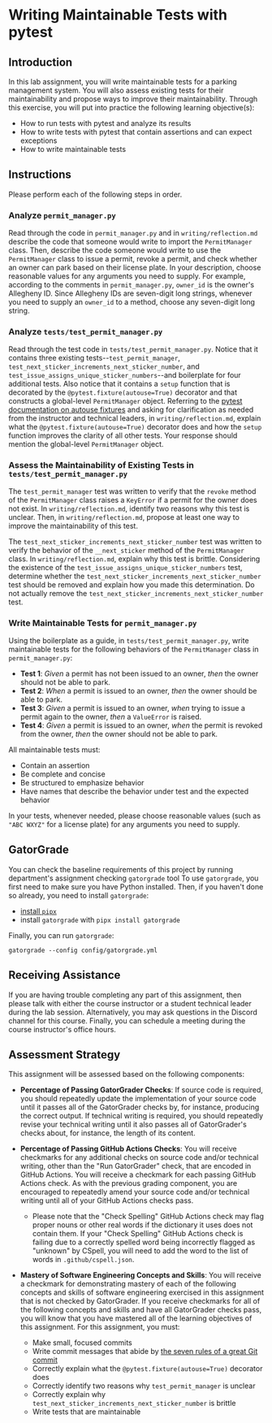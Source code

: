 # Writing Maintainable Tests with pytest

## Introduction

In this lab assignment, you will write maintainable tests for a parking management system. You will also assess existing tests for their maintainability and propose ways to improve their maintainability. Through this exercise, you will put into practice the following learning objective(s):

- How to run tests with pytest and analyze its results
- How to write tests with pytest that contain assertions and can expect exceptions
- How to write maintainable tests

## Instructions

Please perform each of the following steps in order.

### Analyze `permit_manager.py`

Read through the code in `permit_manager.py` and in `writing/reflection.md` describe the code that someone would write to import the `PermitManager` class. Then, describe the code someone would write to use the `PermitManager` class to issue a permit, revoke a permit, and check whether an owner can park based on their license plate. In your description, choose reasonable values for any arguments you need to supply. For example, according to the comments in `permit_manager.py`, `owner_id` is the owner's Allegheny ID. Since Allegheny IDs are seven-digit long strings, whenever you need to supply an `owner_id` to a method, choose any seven-digit long string.

### Analyze `tests/test_permit_manager.py`

Read through the test code in `tests/test_permit_manager.py`. Notice that it contains three existing tests--`test_permit_manager`, `test_next_sticker_increments_next_sticker_number`, and `test_issue_assigns_unique_sticker_numbers`--and boilerplate for four additional tests. Also notice that it contains a `setup` function that is decorated by the `@pytest.fixture(autouse=True)` decorator and that constructs a global-level `PermitManager` object. Referring to the [pytest documentation on autouse fixtures](https://docs.pytest.org/en/latest/how-to/fixtures.html#autouse-fixtures-fixtures-you-don-t-have-to-request) and asking for clarification as needed from the instructor and technical leaders, in `writing/reflection.md`, explain what the `@pytest.fixture(autouse=True)` decorator does and how the `setup` function improves the clarity of all other tests. Your response should mention the global-level `PermitManager` object.

### Assess the Maintainability of Existing Tests in `tests/test_permit_manager.py`

The `test_permit_manager` test was written to verify that the `revoke` method of the `PermitManager` class raises a `KeyError` if a permit for the owner does not exist. In `writing/reflection.md`, identify two reasons why this test is unclear. Then, in `writing/reflection.md`, propose at least one way to improve the maintainability of this test.

The `test_next_sticker_increments_next_sticker_number` test was written to verify the behavior of the `__next_sticker` method of the `PermitManager` class. In `writing/reflection.md`, explain why this test is brittle. Considering the existence of the `test_issue_assigns_unique_sticker_numbers` test, determine whether the `test_next_sticker_increments_next_sticker_number` test should be removed and explain how you made this determination. Do not actually remove the `test_next_sticker_increments_next_sticker_number` test.

### Write Maintainable Tests for `permit_manager.py`

Using the boilerplate as a guide, in `tests/test_permit_manager.py`, write maintainable tests for the following behaviors of the `PermitManager` class in `permit_manager.py`:

- **Test 1**: _Given_ a permit has not been issued to an owner, _then_ the owner should not be able to park.
- **Test 2**: _When_ a permit is issued to an owner, _then_ the owner should be able to park.
- **Test 3**: _Given_ a permit is issued to an owner, _when_ trying to issue a permit again to the owner, _then_ a `ValueError` is raised.
- **Test 4**: _Given_ a permit is issued to an owner, _when_ the permit is revoked from the owner, _then_ the owner should not be able to park.

All maintainable tests must:

- Contain an assertion
- Be complete and concise
- Be structured to emphasize behavior
- Have names that describe the behavior under test and the expected behavior

In your tests, whenever needed, please choose reasonable values (such as `"ABC WXYZ"` for a license plate) for any arguments you need to supply.

## GatorGrade

You can check the baseline requirements of this project by running department's assignment checking `gatorgrade` tool To use `gatorgrade`, you first need to make sure you have Python installed. Then, if you haven't done so already, you need to install `gatorgrade`:

- [install `pipx`](https://pypa.github.io/pipx/installation/)
- install `gatorgrade` with `pipx install gatorgrade`

Finally, you can run `gatorgrade`:

`gatorgrade --config config/gatorgrade.yml`

## Receiving Assistance

If you are having trouble completing any part of this assignment, then please talk with either the course instructor or a student technical leader during the lab session. Alternatively, you may ask questions in the Discord channel for this course. Finally, you can schedule a meeting during the course instructor's office hours.

## Assessment Strategy

This assignment will be assessed based on the following components:

- **Percentage of Passing GatorGrader Checks**: If source code is required, you should repeatedly update the implementation of your source code until it passes all of the GatorGrader checks by, for instance, producing the correct output. If technical writing is required, you should repeatedly revise your technical writing until it also passes all of GatorGrader's checks about, for instance, the length of its content.
- **Percentage of Passing GitHub Actions Checks**: You will receive checkmarks for any additional checks on source code and/or technical writing, other than the "Run GatorGrader" check, that are encoded in GitHub Actions. You will receive a checkmark for each passing GitHub Actions check. As with the previous grading component, you are encouraged to repeatedly amend your source code and/or technical writing until all of your GitHub Actions checks pass.

  - Please note that the "Check Spelling" GitHub Actions check may flag proper nouns or other real words if the dictionary it uses does not contain them. If your "Check Spelling" GitHub Actions check is failing due to a correctly spelled word being incorrectly flagged as "unknown" by CSpell, you will need to add the word to the list of words in `.github/cspell.json`.

- **Mastery of Software Engineering Concepts and Skills**: You will receive a checkmark for demonstrating mastery of each of the following concepts and skills of software engineering exercised in this assignment that is not checked by GatorGrader. If you receive checkmarks for all of the following concepts and skills and have all GatorGrader checks pass, you will know that you have mastered all of the learning objectives of this assignment. For this assignment, you must:

  - Make small, focused commits
  - Write commit messages that abide by [the seven rules of a great Git commit](https://cbea.ms/git-commit/message)
  - Correctly explain what the `@pytest.fixture(autouse=True)` decorator does
  - Correctly identify two reasons why `test_permit_manager` is unclear
  - Correctly explain why `test_next_sticker_increments_next_sticker_number` is brittle
  - Write tests that are maintainable
